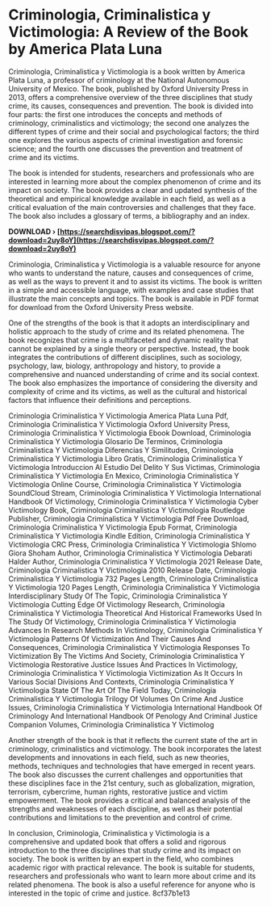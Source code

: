 
 
# Criminologia, Criminalistica y Victimologia: A Review of the Book by America Plata Luna
 
Criminologia, Criminalistica y Victimologia is a book written by America Plata Luna, a professor of criminology at the National Autonomous University of Mexico. The book, published by Oxford University Press in 2013, offers a comprehensive overview of the three disciplines that study crime, its causes, consequences and prevention. The book is divided into four parts: the first one introduces the concepts and methods of criminology, criminalistics and victimology; the second one analyzes the different types of crime and their social and psychological factors; the third one explores the various aspects of criminal investigation and forensic science; and the fourth one discusses the prevention and treatment of crime and its victims.
 
The book is intended for students, researchers and professionals who are interested in learning more about the complex phenomenon of crime and its impact on society. The book provides a clear and updated synthesis of the theoretical and empirical knowledge available in each field, as well as a critical evaluation of the main controversies and challenges that they face. The book also includes a glossary of terms, a bibliography and an index.
 
**DOWNLOAD › [https://searchdisvipas.blogspot.com/?download=2uy8oY](https://searchdisvipas.blogspot.com/?download=2uy8oY)**


 
Criminologia, Criminalistica y Victimologia is a valuable resource for anyone who wants to understand the nature, causes and consequences of crime, as well as the ways to prevent it and to assist its victims. The book is written in a simple and accessible language, with examples and case studies that illustrate the main concepts and topics. The book is available in PDF format for download from the Oxford University Press website.
  
One of the strengths of the book is that it adopts an interdisciplinary and holistic approach to the study of crime and its related phenomena. The book recognizes that crime is a multifaceted and dynamic reality that cannot be explained by a single theory or perspective. Instead, the book integrates the contributions of different disciplines, such as sociology, psychology, law, biology, anthropology and history, to provide a comprehensive and nuanced understanding of crime and its social context. The book also emphasizes the importance of considering the diversity and complexity of crime and its victims, as well as the cultural and historical factors that influence their definitions and perceptions.
 
Criminologia Criminalistica Y Victimologia America Plata Luna Pdf,  Criminologia Criminalistica Y Victimologia Oxford University Press,  Criminologia Criminalistica Y Victimologia Ebook Download,  Criminologia Criminalistica Y Victimologia Glosario De Terminos,  Criminologia Criminalistica Y Victimologia Diferencias Y Similitudes,  Criminologia Criminalistica Y Victimologia Libro Gratis,  Criminologia Criminalistica Y Victimologia Introduccion Al Estudio Del Delito Y Sus Victimas,  Criminologia Criminalistica Y Victimologia En Mexico,  Criminologia Criminalistica Y Victimologia Online Course,  Criminologia Criminalistica Y Victimologia SoundCloud Stream,  Criminologia Criminalistica Y Victimologia International Handbook Of Victimology,  Criminologia Criminalistica Y Victimologia Cyber Victimology Book,  Criminologia Criminalistica Y Victimologia Routledge Publisher,  Criminologia Criminalistica Y Victimologia Pdf Free Download,  Criminologia Criminalistica Y Victimologia Epub Format,  Criminologia Criminalistica Y Victimologia Kindle Edition,  Criminologia Criminalistica Y Victimologia CRC Press,  Criminologia Criminalistica Y Victimologia Shlomo Giora Shoham Author,  Criminologia Criminalistica Y Victimologia Debarati Halder Author,  Criminologia Criminalistica Y Victimologia 2021 Release Date,  Criminologia Criminalistica Y Victimologia 2010 Release Date,  Criminologia Criminalistica Y Victimologia 732 Pages Length,  Criminologia Criminalistica Y Victimologia 120 Pages Length,  Criminologia Criminalistica Y Victimologia Interdisciplinary Study Of The Topic,  Criminologia Criminalistica Y Victimologia Cutting Edge Of Victimology Research,  Criminologia Criminalistica Y Victimologia Theoretical And Historical Frameworks Used In The Study Of Victimology,  Criminologia Criminalistica Y Victimologia Advances In Research Methods In Victimology,  Criminologia Criminalistica Y Victimologia Patterns Of Victimization And Their Causes And Consequences,  Criminologia Criminalistica Y Victimologia Responses To Victimization By The Victims And Society,  Criminologia Criminalistica Y Victimologia Restorative Justice Issues And Practices In Victimology,  Criminologia Criminalistica Y Victimologia Victimization As It Occurs In Various Social Divisions And Contexts,  Criminologia Criminalistica Y Victimologia State Of The Art Of The Field Today,  Criminologia Criminalistica Y Victimologia Trilogy Of Volumes On Crime And Justice Issues,  Criminologia Criminalistica Y Victimologia International Handbook Of Criminology And International Handbook Of Penology And Criminal Justice Companion Volumes,  Criminologia Criminalistica Y Victimolog
 
Another strength of the book is that it reflects the current state of the art in criminology, criminalistics and victimology. The book incorporates the latest developments and innovations in each field, such as new theories, methods, techniques and technologies that have emerged in recent years. The book also discusses the current challenges and opportunities that these disciplines face in the 21st century, such as globalization, migration, terrorism, cybercrime, human rights, restorative justice and victim empowerment. The book provides a critical and balanced analysis of the strengths and weaknesses of each discipline, as well as their potential contributions and limitations to the prevention and control of crime.
 
In conclusion, Criminologia, Criminalistica y Victimologia is a comprehensive and updated book that offers a solid and rigorous introduction to the three disciplines that study crime and its impact on society. The book is written by an expert in the field, who combines academic rigor with practical relevance. The book is suitable for students, researchers and professionals who want to learn more about crime and its related phenomena. The book is also a useful reference for anyone who is interested in the topic of crime and justice.
 8cf37b1e13
 
